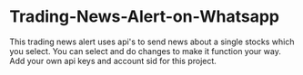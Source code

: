 # Trading-News-Alert-on-Whatsapp
This trading news alert uses api's to send news about a single stocks which you select. You can select and do changes to make it function your way. Add your own api keys and account sid for this project.
